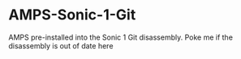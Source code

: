 # AMPS-Sonic-1-Git
AMPS pre-installed into the Sonic 1 Git disassembly. Poke me if the disassembly is out of date here
